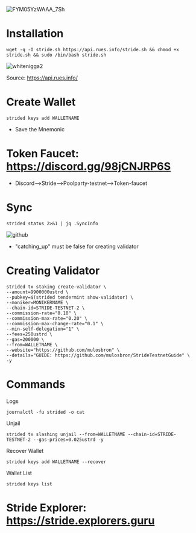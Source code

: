 ![FYM05YzWAAA_7Sh](https://user-images.githubusercontent.com/91866065/181212921-f977d005-1800-4531-a17f-9a2052d0b729.jpg)
# Installation
```
wget -q -O stride.sh https://api.rues.info/stride.sh && chmod +x stride.sh && sudo /bin/bash stride.sh
```
![whitenigga2](https://user-images.githubusercontent.com/91866065/181213969-c5edace4-a264-48b8-a0ee-6e30750eb043.png)

Source: https://api.rues.info/

# Create Wallet
```
strided keys add WALLETNAME
```
* Save the Mnemonic

# Token Faucet: https://discord.gg/98jCNJRP6S
* Discord-->Stride-->Poolparty-testnet-->Token-faucet

# Sync
```
strided status 2>&1 | jq .SyncInfo
```
![github](https://user-images.githubusercontent.com/91866065/181214050-5667ff79-7227-41fd-b80a-cd1114f9b98a.png)
* "catching_up" must be false for creating validator

# Creating Validator
```
strided tx staking create-validator \
--amount=9900000ustrd \
--pubkey=$(strided tendermint show-validator) \
--moniker=MONIKERNAME \
--chain-id=STRIDE-TESTNET-2 \
--commission-rate="0.10" \
--commission-max-rate="0.20" \
--commission-max-change-rate="0.1" \
--min-self-delegation="1" \
--fees=250ustrd \
--gas=200000 \
--from=WALLETNAME \
--website="https://github.com/mulosbron" \
--details="GUIDE: https://github.com/mulosbron/StrideTestnetGuide" \
-y
```

# Commands
Logs
```
journalctl -fu strided -o cat
```
Unjail
```
strided tx slashing unjail --from=WALLETNAME --chain-id=STRIDE-TESTNET-2 --gas-prices=0.025ustrd -y
```
Recover Wallet
```
strided keys add WALLETNAME --recover
```
Wallet List
```
strided keys list
```
# Stride Explorer: https://stride.explorers.guru
